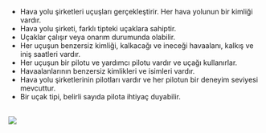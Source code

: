 <ul>
<li>Hava yolu şirketleri uçuşları gerçekleştirir. Her hava yolunun bir kimliği vardır.</li>
<li>Hava yolu şirketi, farklı tipteki uçaklara sahiptir.</li>
<li>Uçaklar çalışır veya onarım durumunda olabilir.</li>
<li>Her uçuşun benzersiz kimliği, kalkacağı ve ineceği havaalanı, kalkış ve iniş saatleri vardır.</li>
<li>Her uçuşun bir pilotu ve yardımcı pilotu vardır ve uçağı kullanırlar.</li>
<li>Havaalanlarının benzersiz kimlikleri ve isimleri vardır.</li>
<li>Hava yolu şirketlerinin pilotları vardır ve her pilotun bir deneyim seviyesi mevcuttur.</li>
<li>Bir uçak tipi, belirli sayıda pilota ihtiyaç duyabilir.</li>
</ul>
<br/>

<img src="UML class.jpeg">
